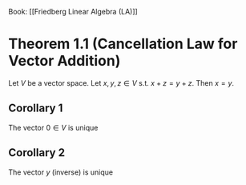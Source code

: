 Book: [[Friedberg Linear Algebra (LA)]]
# Theorem 1.1 (Cancellation Law for Vector Addition)
Let $V$ be a vector space.
Let $x,y,z\in V$ s.t. $x+z=y+z$.
Then $x=y$.
## Corollary 1
The vector $0\in V$ is unique
## Corollary 2
The vector $y$ (inverse) is unique